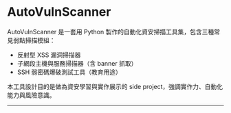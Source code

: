 # AutoVulnScanner

AutoVulnScanner 是一套用 Python 製作的自動化資安掃描工具集，包含三種常見弱點掃描模組：

- 反射型 XSS 漏洞掃描器  
- 子網段主機與服務掃描器（含 banner 抓取）  
- SSH 弱密碼爆破測試工具（教育用途）

本工具設計目的是做為資安學習與實作展示的 side project，強調實作力、自動化能力與風險意識。

---

